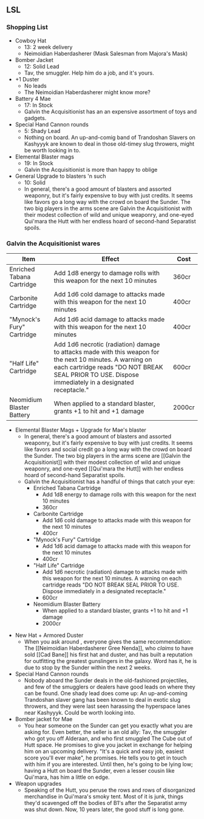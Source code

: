 ## LSL
### Shopping List
- Cowboy Hat
	- 13: 2 week delivery
	- Neimoidian Haberdasherer (Mask Salesman from Majora's Mask)
- Bomber Jacket
	- 12: Solid Lead
	- Tav, the smuggler. Help him do a job, and it's yours.
- +1 Duster 
	- No leads
	- The Neimoidian Haberdasherer might know more?
- Battery 4 Mae
	- 17: In Stock
	- Galvin the Acquisitionist has an an expensive assortment of toys and gadgets. 
- Special Hand Cannon rounds
	- 5: Shady Lead
	- Nothing on board. An up-and-comig band of Trandoshan Slavers on Kashyyyk are known to deal in those old-timey slug throwers, might be worth looking in to.
- Elemental Blaster mags
	- 19: In Stock
	- Galvin the Acquisitionist is more than happy to oblige
- General Upgrade to blasters 'n such
	- 10: Solid
	- In general, there's a good amount of blasters and assorted weaponry, but it's fairly expensive to buy with just credits. It seems like favors go a long way with the crowd on board the Sunder. The two big players in the arms scene are Galvin the Acquisitionist with their modest collection of wild and unique weaponry, and one-eyed Qui'mara the Hutt with her endless hoard of second-hand Separatist spoils.

### Galvin the Acquisitionist wares

Item | Effect | Cost
--- | --- | --- 
Enriched Tabana Cartridge | Add 1d8 energy to damage rolls with this weapon for the next 10 minutes | 360cr
Carbonite Cartridge | Add 1d6 cold damage to attacks made with this weapon for the next 10 minutes | 400cr
"Mynock's Fury" Cartridge | Add 1d6 acid damage to attacks made with this weapon for the next 10 minutes | 400cr
"Half Life" Cartridge | Add 1d6 necrotic (radiation) damage to attacks made with this weapon for the next 10 minutes. A warning on each cartridge reads "DO NOT BREAK SEAL PRIOR TO USE. Dispose immediately in a designated receptacle." | 600cr
Neomidium Blaster Battery | When applied to a standard blaster, grants +1 to hit and +1 damage | 2000cr

- Elemental Blaster Mags + Upgrade for Mae's blaster
	- In general, there's a good amount of blasters and assorted weaponry, but it's fairly expensive to buy with just credits. It seems like favors and social credit go a long way with the crowd on board the Sunder. The two big players in the arms scene are [[Galvin the Acquisitionist]] with their modest collection of wild and unique weaponry, and one-eyed [[Qui'mara the Hutt]] with her endless hoard of second-hand Separatist spoils.
	- Galvin the Acquisitionist has a handful of things that catch your eye:	  
		- Enriched Tabana Cartridge 
			- Add 1d8 energy to damage rolls with this weapon for the next 10 minutes 
			- 360cr
		- Carbonite Cartridge  
			- Add 1d6 cold damage to attacks made with this weapon for the next 10 minutes  
			- 400cr
		- "Mynock's Fury" Cartridge  
			- Add 1d6 acid damage to attacks made with this weapon for the next 10 minutes  
			- 400cr
		- "Half Life" Cartridge  
			- Add 1d6 necrotic (radiation) damage to attacks made with this weapon for the next 10 minutes. A warning on each cartridge reads "DO NOT BREAK SEAL PRIOR TO USE. Dispose immediately in a designated receptacle."  
			- 600cr
		- Neomidium Blaster Battery  
			- When applied to a standard blaster, grants +1 to hit and +1 damage  
			- 2000cr
	
* New Hat + Armored Duster
	* When you ask around , everyone gives the same recommendation: The [[Neimoidian Haberdasherer Gree Nenda]], who _claims_ to have sold [[Cad Bane]] his first hat and duster, and has built a reputation for outfitting the greatest gunslingers in the galaxy. Word has it, he is due to stop by the Sunder within the next 2 weeks.
* Special Hand Cannon rounds
	* Nobody aboard the Sunder deals in the old-fashioned projectiles, and few of the smugglers or dealers have good leads on where they can be found. One shady lead does come up: An up-and-coming Trandoshan slaver gang has been known to deal in exotic slug throwers, and they were last seen harassing the hyperspace lanes near Kashyyyk. Could be worth looking into.
* Bomber jacket for Mae
	* You hear someone on the Sunder can get you exactly what you are asking for. Even better, the seller is an old ally: Tav, the smuggler who got you off Alderaan, and who first smuggled The Cube out of Hutt space. He promises to give you jacket in exchange for helping him on an upcoming delivery. "It's a quick and easy job, easiest score you'll ever make", he promises. He tells you to get in touch with him if you are interested. Until then, he's going to be lying low; having a Hutt on board the Sunder, even a lesser cousin like Qui'mara, has him a little on edge.
* Weapon upgrades
	* Speaking of the Hutt, you peruse the rows and rows of disorganized merchandise in Qui'mara's smoky tent. Most of it is junk, things they'd scavenged off the bodies of B1's after the Separatist army was shut down. Now, 10 years later, the good stuff is long gone.
